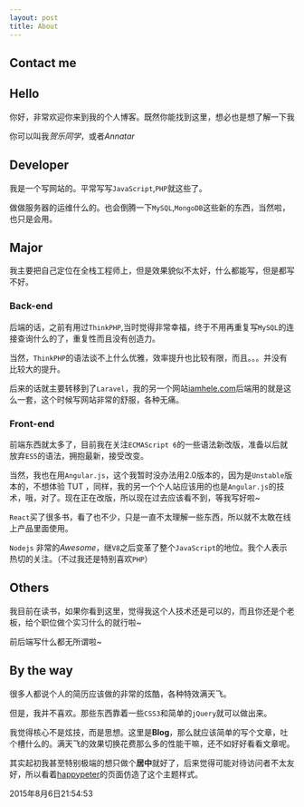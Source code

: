 ```yaml
---
layout: post
title: About
---
```


## Contact me


## Hello

你好，非常欢迎你来到我的个人博客。既然你能找到这里，想必也是想了解一下我

你可以叫我*贺乐同学*，或者*Annatar*

## Developer

我是一个写网站的。平常写写`JavaScript`,`PHP`就这些了。

做做服务器的运维什么的。也会倒腾一下`MySQL`,`MongoDB`这些新的东西，当然啦，也只是会用。

## Major

我主要把自己定位在全栈工程师上，但是效果貌似不太好，什么都能写，但是都写不好。

### Back-end

后端的话，之前有用过`ThinkPHP`,当时觉得非常幸福，终于不用再重复写`MySQL`的连接查询什么的了，重复性而且没有创造力。

当然，`ThinkPHP`的语法谈不上什么优雅，效率提升也比较有限，而且。。。并没有比较大的提升。

后来的话就主要转移到了`Laravel`，我的另一个网站[iamhele.com](http://www.iamhele.com)后端用的就是这么一套，这个时候写网站非常的舒服，各种无痛。

### Front-end

前端东西就太多了，目前我在关注`ECMAScript 6`的一些语法新改版，准备以后就放弃`ES5`的语法，拥抱最新，接受改变。

当然，我也在用`Angular.js`，这个我暂时没办法用2.0版本的，因为是`Unstable`版本的，不想体验 TUT ，同样，我的另一个个人站应该用的也是`Angular.js`的技术，哦，对了。现在正在改版，所以现在过去应该看不到，等我写好啦~

`React`买了很多书，看了也不少，只是一直不太理解一些东西，所以就不太敢在线上产品里面使用。

`Nodejs` 非常的*Awesome*，继`V8`之后变革了整个`JavaScript`的地位。我个人表示热切的关注。（不过我还是特别喜欢`PHP`）

## Others

我目前在读书，如果你看到这里，觉得我这个人技术还是可以的，而且你还是个老板，给个职位做个实习什么的就行啦~

前后端写什么都无所谓啦~

## By the way

很多人都说个人的简历应该做的非常的炫酷，各种特效满天飞。

但是，我并不喜欢。那些东西靠着一些`CSS3`和简单的`jQuery`就可以做出来。

我觉得核心不是炫技，而是思想。这里是**Blog**，那么就应该简单的写个文章，吐个槽什么的。满天飞的效果切换花费那么多的性能干嘛，还不如好好看看文章呢。

其实起初我甚至特别极端的想只做个**居中**就好了，后来觉得可能对待访问者不太友好，所以看着[happypeter](http://github.com/happypeter)的页面仿造了这个主题样式。

2015年8月6日21:54:53